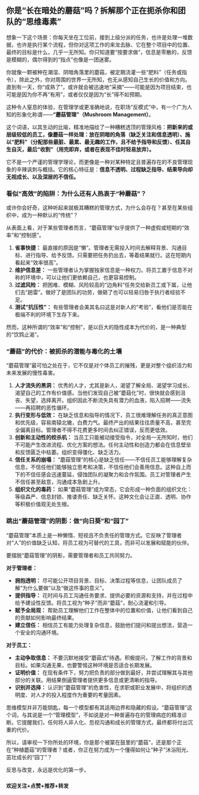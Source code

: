 
## 你是“长在暗处的蘑菇”吗？拆解那个正在扼杀你和团队的“思维毒素”

想象一下这个场景：你每天坐在工位前，接到上级分派的任务，也许是处理一堆数据，也许是执行某个流程，但你对这项工作的来龙去脉、它在整个项目中的位置、最终的目标是什么，几乎一无所知。你只知道要“按要求做”，信息是零散的，反馈是模糊的，偶尔得到的“指点”也像是一团迷雾。

你就像一颗被种在潮湿、阴暗角落里的蘑菇，被定期浇灌一些“肥料”（任务或指令），除此之外，你对周围的世界一无所知，也无从感知自己生长的价值和方向。直到有一天，你“成熟了”，或许就会被迅速地“采摘”——可能是因为项目结束，也可能是因为你不再“有用”，或者仅仅是因为“长”得不如预期。

这种令人窒息的体验，在管理学或更准确地说，在职场“反模式”中，有一个广为人知的形象化称谓——**“蘑菇管理”（Mushroom Management）**。

这个词语，以其生动的比喻，精准地描绘了一种糟糕透顶的管理风格：**把新来的或层级较低的员工，像蘑菇一样处理：放在阴暗的角落（缺乏关注和信息透明）、施以“肥料”（分配那些最脏、最累、最无趣的工作，且不给予指导和反馈）、任其自生自灭，最后“收割”（用完即弃，或者在表现不佳时轻易放弃）。**

它不是一个严谨的管理学理论，而更像是一种对某种特定且普遍存在的不良管理现象的辛辣讽刺与概括。它的核心特征是：**信息不透明、过程缺乏指导、结果导向却无视成长、以及深层的不信任。**

### 看似“高效”的陷阱：为什么还有人热衷于“种蘑菇”？

或许你会好奇，这种听起来就极其糟糕的管理方式，为什么会存在？甚至在某些组织中，成为一种默认的“传统”？

从表面上看，对于某些管理者而言，“蘑菇管理”似乎提供了一种虚假或短期的“效率”和“控制感”。

1.  **省事快捷：** 最直接的原因是“懒”。管理者无需投入时间去解释背景、沟通目标、进行指导、给予反馈。只需要把任务扔出去，等着结果就行。这在短期内看起来“效率很高”。
2.  **维护信息差：** 一些管理者认为掌握独家信息是一种权力。将员工置于信息不对称的环境中，可以让他们更依赖自己，也更容易控制。
3.  **过滤风险：** 把困难、模糊、风险较高的“边角料”任务交给新员工或下属，让他们去“趟雷”。做好了是团队的功劳，做砸了也可以轻易归咎于执行者经验不足。
4.  **测试“抗压性”：** 有些管理者会美其名曰这是对新人的“考验”，看他们是否能在极端不利的环境下生存下来。

然而，这种所谓的“效率”和“控制”，是以巨大的隐性成本为代价的，是一种典型的“饮鸩止渴”。

### “蘑菇”的代价：被扼杀的潜能与毒化的土壤

“蘑菇管理”最可怕之处在于，它不仅是对个体员工的摧残，更是对整个组织活力和未来发展的慢性毒害。

1.  **人才流失的黑洞：** 优秀的人才，尤其是新人，渴望了解全局、渴望学习成长、渴望自己的工作有价值感。当他们发现自己被“蘑菇化”时，很快就会感到沮丧、失望，选择离开。组织因此不断流失具有潜力的血液，陷入招聘——流失——再招聘的恶性循环。
2.  **执行变形与低效：** 在缺乏信息和指导的情况下，员工很难理解任务的真正意图和优先级，容易南辕北辙，白费力气。最终产出的结果往往质量不高，甚至完全偏离目标。管理者不得不花费更多时间去纠正错误，反而更低效。
3.  **创新和主动性的绞杀机：** 当员工只能被动接受指令，对全局一无所知时，他们不可能产生改进流程、优化方案的想法。任何主动性和创造力都会在信息壁垒和反馈匮乏中枯萎。组织变得僵化、缺乏活力。
4.  **信任关系的崩塌：** “蘑菇管理”的核心是缺乏信任——不信任员工能够理解复杂信息，不信任他们能够独立思考和决策，不信任他们会善用信息。这种自上而下的不信任感会迅速蔓延，侵蚀团队的凝聚力和合作氛围。员工对管理者产生不信任甚至敌意，沟通成本急剧上升。
5.  **组织文化的毒药：** 如果“蘑菇管理”成为常态，它会形成一种负面的组织文化：等级森严、信息封锁、推诿责任、缺乏关怀。这种文化会让正直、透明、协作等积极价值观无处生根。

### 跳出“蘑菇管理”的阴影：做“向日葵”和“园丁”

“蘑菇管理”本质上是一种懒惰、短视且不负责任的管理方式。它反映了管理者对“人”的价值缺乏认知，将员工视为可替代的工具，而非可以发展和赋能的伙伴。

要摆脱“蘑菇管理”的阴影，需要管理者和员工共同努力。

**对于管理者：**

* **拥抱透明：** 尽可能公开项目背景、目标、决策过程等信息，让团队成员了解“为什么要做”以及“做这件事的意义”。
* **提供指导：** 花时间与员工沟通任务要求、提供必要的资源和支持，并在过程中给予建设性反馈。将员工视为“种子”而非“蘑菇”，耐心浇灌和引导。
* **赋予全局观：** 帮助员工理解他们工作在整体中的位置和价值，让他们看到自己的贡献如何影响最终结果。
* **建立信任：** 相信员工有能力处理复杂信息，鼓励他们提问和提出想法，营造一个安全的沟通环境。

**对于员工：**

* **主动争取信息：** 不要沉默地接受“蘑菇式”待遇。积极提问，了解工作的背景和目标。如果沟通无果，也要警惕这种环境是否适合长期发展。
* **证明价值：** 在现有条件下，努力把负责的部分做到最好，并尝试理解其与其他部分的关联。用结果倒逼管理者提供更多信息或更清晰的指导。
* **识别并选择：** 认识到“蘑菇管理”的危害性，在求职或职业发展中，将组织的透明度、对人才的投入程度作为重要的考量因素。

思维模型并非万能钥匙，每一个模型都有其适用边界和隐藏的假设。“蘑菇管理”这个词，与其说是一个“管理模型”，不如说是对一种普遍存在的管理病症的精准诊断。它提醒我们，任何将人非人化、忽视沟通和成长的管理方式，最终都将付出沉重的代价。

所以，请审视一下你所处的环境，你是那个被蒙在鼓里的“蘑菇”，还是那个正在“种植蘑菇”的管理者？或者，你正在努力成为一个懂得如何让“种子”沐浴阳光、茁壮成长的“园丁”？

反思与改变，永远是优化的第一步。

###

**欢迎关注+点赞+推荐+转发**
